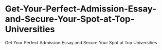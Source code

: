 # Get-Your-Perfect-Admission-Essay-and-Secure-Your-Spot-at-Top-Universities
Get Your Perfect Admission Essay and Secure Your Spot at Top Universities
